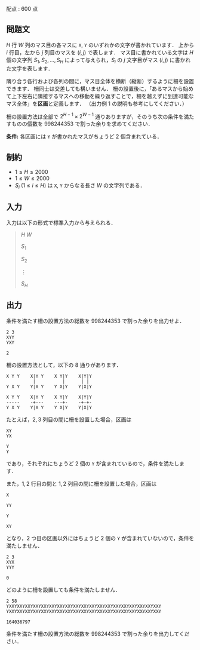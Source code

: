 配点 : $600$ 点

## 問題文

$H$ 行 $W$ 列のマス目の各マスに `X`, `Y` のいずれかの文字が書かれています．
上から $i$ 行目，左から $j$ 列目のマスを $(i, j)$ で表します．
マス目に書かれている文字は $H$ 個の文字列 $S_1, S_2, \dots, S_H$ によって与えられ，$S_i$ の $j$ 文字目がマス $(i, j)$ に書かれた文字を表します．

隣り合う各行および各列の間に，マス目全体を横断（縦断）するように柵を設置できます．
柵同士は交差しても構いません．
柵の設置後に，「あるマスから始めて上下左右に隣接するマスへの移動を繰り返すことで，柵を越えずに到達可能なマス全体」を**区画**と定義します．
（出力例 1 の説明も参考にしてください．）

柵の設置方法は全部で $2^{H-1} \times 2^{W-1}$ 通りありますが，そのうち次の条件を満たすものの個数を $998244353$ で割った余りを求めてください．

**条件:** 各区画には `Y` が書かれたマスがちょうど $2$ 個含まれている．

## 制約

- $1 \leq H \leq 2000$
- $1 \leq W \leq 2000$
- $S_i \ (1 \leq i \leq H)$ は `X`, `Y` からなる長さ $W$ の文字列である．

## 入力

入力は以下の形式で標準入力から与えられる．

> $H$ $W$
> 
> $S_1$
> 
> $S_2$
> 
> $\vdots$
> 
> $S_H$

## 出力

条件を満たす柵の設置方法の総数を $998244353$ で割った余りを出力せよ．

```input1
2 3
XYY
YXY
```

```output1
2
```

柵の設置方法として，以下の $8$ 通りがあります．

```output1
X Y Y    X|Y Y    X Y|Y    X|Y|Y
          |          |      | |
Y X Y    Y|X Y    Y X|Y    Y|X|Y

X Y Y    X|Y Y    X Y|Y    X|Y|Y
-----    -+---    ---+-    -+-+-
Y X Y    Y|X Y    Y X|Y    Y|X|Y
```

たとえば，$2, 3$ 列目の間に柵を設置した場合，区画は

```output1
XY
YX
```
```output1
Y
Y
```

であり，それぞれにちょうど $2$ 個の `Y` が含まれているので，条件を満たします．

また，$1, 2$ 行目の間と $1, 2$ 列目の間に柵を設置した場合，区画は

```output1
X
```
```output1
YY
```
```output1
Y
```
```output1
XY
```

となり，$2$ つ目の区画以外にはちょうど $2$ 個の `Y` が含まれていないので，条件を満たしません．

```input2
2 3
XYX
YYY
```

```output2
0
```

どのように柵を設置しても条件を満たしません．

```input3
2 58
YXXYXXYXXYXXYXXYXXYXXYXXYXXYXXYXXYXXYXXYXXYXXYXXYXXYXXYXXY
YXXYXXYXXYXXYXXYXXYXXYXXYXXYXXYXXYXXYXXYXXYXXYXXYXXYXXYXXY
```

```output3
164036797
```

条件を満たす柵の設置方法の総数を $998244353$ で割った余りを出力してください．
